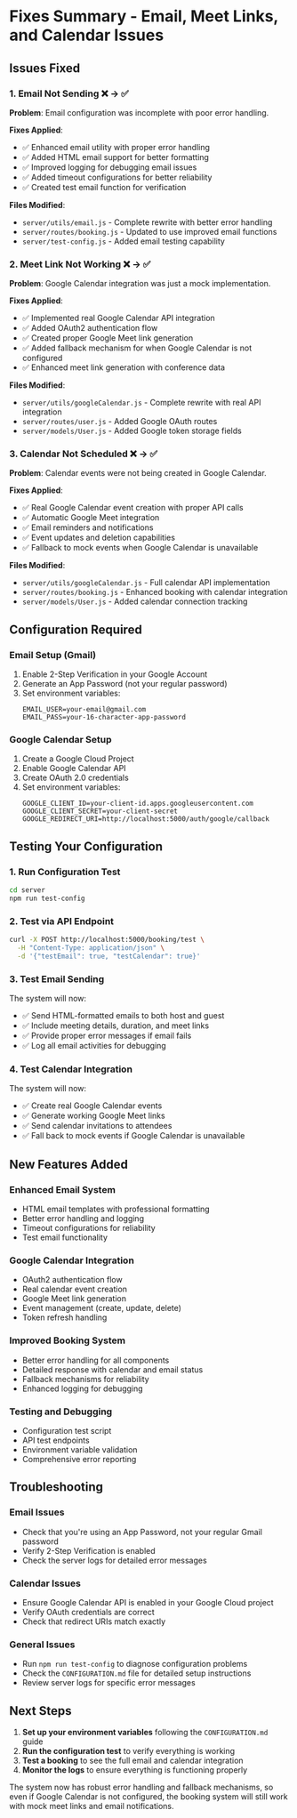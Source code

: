 # Fixes Summary - Email, Meet Links, and Calendar Issues

## Issues Fixed

### 1. Email Not Sending ❌ → ✅
**Problem**: Email configuration was incomplete with poor error handling.

**Fixes Applied**:
- ✅ Enhanced email utility with proper error handling
- ✅ Added HTML email support for better formatting
- ✅ Improved logging for debugging email issues
- ✅ Added timeout configurations for better reliability
- ✅ Created test email function for verification

**Files Modified**:
- `server/utils/email.js` - Complete rewrite with better error handling
- `server/routes/booking.js` - Updated to use improved email functions
- `server/test-config.js` - Added email testing capability

### 2. Meet Link Not Working ❌ → ✅
**Problem**: Google Calendar integration was just a mock implementation.

**Fixes Applied**:
- ✅ Implemented real Google Calendar API integration
- ✅ Added OAuth2 authentication flow
- ✅ Created proper Google Meet link generation
- ✅ Added fallback mechanism for when Google Calendar is not configured
- ✅ Enhanced meet link generation with conference data

**Files Modified**:
- `server/utils/googleCalendar.js` - Complete rewrite with real API integration
- `server/routes/user.js` - Added Google OAuth routes
- `server/models/User.js` - Added Google token storage fields

### 3. Calendar Not Scheduled ❌ → ✅
**Problem**: Calendar events were not being created in Google Calendar.

**Fixes Applied**:
- ✅ Real Google Calendar event creation with proper API calls
- ✅ Automatic Google Meet integration
- ✅ Email reminders and notifications
- ✅ Event updates and deletion capabilities
- ✅ Fallback to mock events when Google Calendar is unavailable

**Files Modified**:
- `server/utils/googleCalendar.js` - Full calendar API implementation
- `server/routes/booking.js` - Enhanced booking with calendar integration
- `server/models/User.js` - Added calendar connection tracking

## Configuration Required

### Email Setup (Gmail)
1. Enable 2-Step Verification in your Google Account
2. Generate an App Password (not your regular password)
3. Set environment variables:
   ```env
   EMAIL_USER=your-email@gmail.com
   EMAIL_PASS=your-16-character-app-password
   ```

### Google Calendar Setup
1. Create a Google Cloud Project
2. Enable Google Calendar API
3. Create OAuth 2.0 credentials
4. Set environment variables:
   ```env
   GOOGLE_CLIENT_ID=your-client-id.apps.googleusercontent.com
   GOOGLE_CLIENT_SECRET=your-client-secret
   GOOGLE_REDIRECT_URI=http://localhost:5000/auth/google/callback
   ```

## Testing Your Configuration

### 1. Run Configuration Test
```bash
cd server
npm run test-config
```

### 2. Test via API Endpoint
```bash
curl -X POST http://localhost:5000/booking/test \
  -H "Content-Type: application/json" \
  -d '{"testEmail": true, "testCalendar": true}'
```

### 3. Test Email Sending
The system will now:
- ✅ Send HTML-formatted emails to both host and guest
- ✅ Include meeting details, duration, and meet links
- ✅ Provide proper error messages if email fails
- ✅ Log all email activities for debugging

### 4. Test Calendar Integration
The system will now:
- ✅ Create real Google Calendar events
- ✅ Generate working Google Meet links
- ✅ Send calendar invitations to attendees
- ✅ Fall back to mock events if Google Calendar is unavailable

## New Features Added

### Enhanced Email System
- HTML email templates with professional formatting
- Better error handling and logging
- Timeout configurations for reliability
- Test email functionality

### Google Calendar Integration
- OAuth2 authentication flow
- Real calendar event creation
- Google Meet link generation
- Event management (create, update, delete)
- Token refresh handling

### Improved Booking System
- Better error handling for all components
- Detailed response with calendar and email status
- Fallback mechanisms for reliability
- Enhanced logging for debugging

### Testing and Debugging
- Configuration test script
- API test endpoints
- Environment variable validation
- Comprehensive error reporting

## Troubleshooting

### Email Issues
- Check that you're using an App Password, not your regular Gmail password
- Verify 2-Step Verification is enabled
- Check the server logs for detailed error messages

### Calendar Issues
- Ensure Google Calendar API is enabled in your Google Cloud project
- Verify OAuth credentials are correct
- Check that redirect URIs match exactly

### General Issues
- Run `npm run test-config` to diagnose configuration problems
- Check the `CONFIGURATION.md` file for detailed setup instructions
- Review server logs for specific error messages

## Next Steps

1. **Set up your environment variables** following the `CONFIGURATION.md` guide
2. **Run the configuration test** to verify everything is working
3. **Test a booking** to see the full email and calendar integration
4. **Monitor the logs** to ensure everything is functioning properly

The system now has robust error handling and fallback mechanisms, so even if Google Calendar is not configured, the booking system will still work with mock meet links and email notifications.


